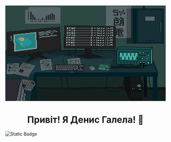 <br clear="both">

<div align="center">
    <img height="300" width="600" src="assets/Laboratory 研究室.gif">
</div>

<h1 align="center">Привіт! Я Денис Галела! 👋 </h1>

<img alt="Static Badge" src="https://img.shields.io/badge/Python?style=flat&logo=python">
